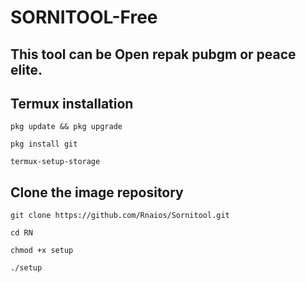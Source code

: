 # SORNITOOL-Free
## This tool can be Open repak pubgm or peace elite.

## Termux installation
```
pkg update && pkg upgrade 
```
```
pkg install git
```
```
termux-setup-storage
```
## Clone the image repository
```
git clone https://github.com/Rnaios/Sornitool.git
```
```
cd RN
```
```
chmod +x setup
```
```
./setup
```
